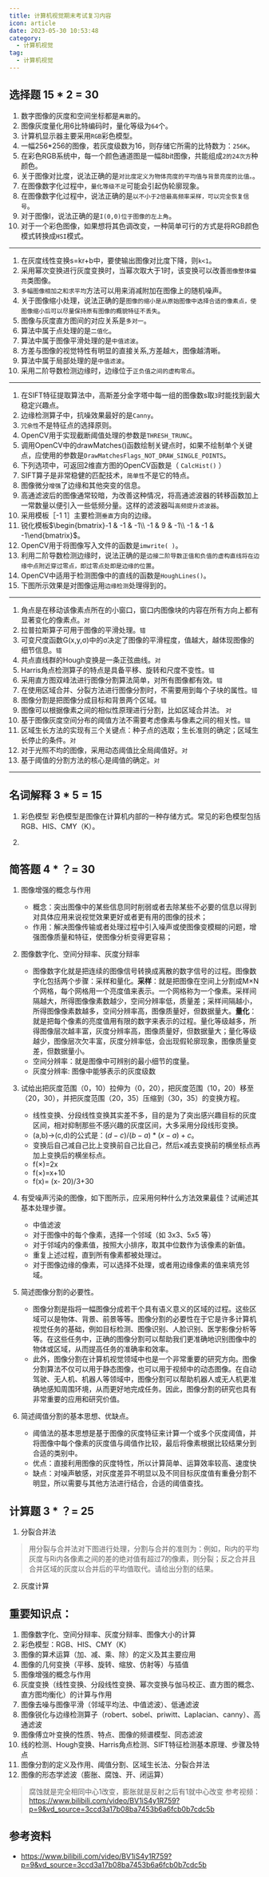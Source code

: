 ```yaml
---
title: 计算机视觉期末考试复习内容
icon: article
date: 2023-05-30 10:53:48
category:
  - 计算机视觉
tag:
  - 计算机视觉
---
```


## 选择题 15 * 2 = 30

1. 数字图像的灰度和空间坐标都是`离散`的。
2. 图像灰度量化用6比特编码时，量化等级为`64`个。
3. 计算机显示器主要采用`RGB`彩色模型。
4. 一幅256*256的图像，若灰度级数为16，则存储它所需的比特数为：`256K`。
5. 在彩色RGB系统中，每一个颜色通道图是一幅8bit图像，共能组成`2的24次方`种颜色。
6. 关于图像对比度，说法正确的是`对比度定义为物体亮度的平均值与背景亮度的比值。`。
7. 在图像数字化过程中，`量化等级不足`可能会引起伪轮廓现象。
8. 在图像数字化过程中，说法正确的是`以不小于2倍最高频率采样，可以完全恢复信号`。
9. 对于图像I，说法正确的是`I(0,0)位于图像的左上角`。
10. 对于一个彩色图像，如果想将其色调改变，一种简单可行的方式是将RGB颜色模式转换成`HSI`模式。
---

1. 在灰度线性变换s=kr+b中，要使输出图像对比度下降，则`k<1`。
2. 采用幂次变换进行灰度变换时，当幂次取大于1时，该变换可以改善`图像整体偏亮`类图像。
3. `多幅图像相加之和求平均`方法可以用来消减附加在图像上的随机噪声。
4. 关于图像缩小处理，说法正确的是`图像的缩小是从原始图像中选择合适的像素点，使图像缩小后可以尽量保持原有图像的概貌特征不丢失`。
5. 图像与灰度直方图间的对应关系是`多对一`。
6. 算法中属于点处理的是`二值化`。
7. 算法中属于图像平滑处理的是`中值滤波`。
8. 方差与图像的视觉特性有明显的直接关系,方差越`大`，图像越清晰。
9. 算法中属于局部处理的是`中值滤波`。
10. 采用二阶导数检测边缘时，边缘位于`正负值之间的虚构零点`。
---

1. 在SIFT特征提取算法中，高斯差分金字塔中每一组的图像数s取`3`时能找到最大稳定兴趣点。
2. 边缘检测算子中，抗噪效果最好的是`Canny`。
3. `冗余性`不是特征点的选择原则。
4. OpenCV用于实现截断阈值处理的参数是`THRESH_TRUNC`。
5. 调用OpenCV中的drawMatches()函数绘制关键点时，如果不绘制单个关键点，应使用的参数是`DrawMatchesFlags_NOT_DRAW_SINGLE_POINTS`。
6. 下列选项中，可返回2维直方图的OpenCV函数是（ `CalcHist()`  ）
7. SIFT算子是非常稳健的匹配技术，`简单性`不是它的特点。
8. 图像微分`增强`了边缘和其他突变的信息。 
9. 高通滤波后的图像通常较暗，为改善这种情况，将高通滤波器的转移函数加上一常数量以便引入一些低频分量。这样的滤波器叫`高频提升滤波器`。
10. 采用模板［-1  1］主要检测`垂直`方向的边缘。
11. 锐化模板$\begin{bmatrix}-1 & -1 & -1\\ -1 &  9 & -1\\ -1 & -1 & -1\end{bmatrix}$。
12. OpenCV用于将图像写入文件的函数是`imwrite( )`。
13. 利用二阶导数检测边缘时，说法正确的是`边接二阶导数正值和负值的虚构直线将在边缘中点附近穿过零点，即过零点处即是边缘的位置`。
14. OpenCV中适用于检测图像中的直线的函数是`HoughLines()`。
15. 下图所示效果是对图像运用`边缘检测`处理得到的<Badge text="图在学习通，不看也无所谓，无脑边缘检测" type="tip" />。
---

1. 角点是在移动该像素点所在的小窗口，窗口内图像块的内容在所有方向上都有显著变化的像素点。`对`
2. 拉普拉斯算子可用于图像的平滑处理。`错`
3. 可变尺度函数G(x,y,σ)中的σ决定了图像的平滑程度，值越大，越体现图像的细节信息。`错`
4. 共点直线群的Hough变换是一条正弦曲线。`对`
5. Harris角点检测算子的特点是具备平移、旋转和尺度不变性。`错`
6. 采用直方图双峰法进行图像分割算法简单，对所有图像都有效。`错`
7. 在使用区域合并、分裂方法进行图像分割时，不需要用到每个子块的属性。`错`
8. 图像分割是把图像分成目标和背景两个区域。`错`
9. 图像可以根据像素之间的相似性原理进行分割，比如区域合并法。 `对`
10. 基于图像灰度空间分布的阈值方法不需要考虑像素与像素之间的相关性。`错`
11. 区域生长方法的实现有三个关键点：种子点的选取；生长准则的确定；区域生长停止的条件。`对`
12. 对于光照不均的图像，采用动态阈值比全局阈值好。`对`
13. 基于阈值的分割方法的核心是阈值的确定。`对`
---

## 名词解释 3 * 5 = 15
1. 彩色模型
彩色模型是图像在计算机内部的一种存储方式。常见的彩色模型包括RGB、HIS、CMY（K）。

2. 

## 简答题 4 * ？= 30

1. 图像增强的概念与作用 <Badge text="学习通" type="tip" />  
    - 概念：突出图像中的某些信息同时削弱或者去除某些不必要的信息以得到对具体应用来说视觉效果更好或者更有用的图像的技术；
    - 作用：解决图像传输或者处理过程中引入噪声或使图像变模糊的问题，增强图像质量和特征，使图像分析变得更容易；

2. 图像数字化、空间分辩率、灰度分辩率
    - 图像数字化就是把连续的图像信号转换成离散的数字信号的过程。图像数字化包括两个步骤：采样和量化。**采样**：就是把图像在空间上分割成M×N个网格，每个网格用一个亮度值来表示。一个网格称为一个像素。采样间隔越大，所得图像像素数越少，空间分辨率低，质量差；采样间隔越小，所得图像像素数越多，空间分辨率高，图像质量好，但数据量大。**量化**：就是把每个像素的亮度值用有限的数字来表示的过程。量化等级越多，所得图像层次越丰富，灰度分辨率高，图像质量好，但数据量大；量化等级越少，图像层次欠丰富，灰度分辨率低，会出现假轮廓现象，图像质量变差，但数据量小。  
    - 空间分辨率：就是图像中可辨别的最小细节的度量。
    - 灰度分辨率: 图像中能够表示的灰度级数
    

2. 试给出把灰度范围（0，10）拉伸为（0，20），把灰度范围（10，20）移至（20，30），并把灰度范围（20，35）压缩到（30，35）的变换方程。   

    - 线性变换、分段线性变换其实差不多，目的是为了突出感兴趣目标的灰度区间，相对抑制那些不感兴趣的灰度区间，大多采用分段线形变换。      
    - (a,b)->(c,d)的公式是：$(d-c)/(b-a)*(x-a) + c$。
    - 变换后自己减自己比上变换前自己比自己，然后x减去变换前的横坐标点再加上变换后的横坐标点。  
    - f(×)=2x  
    - f(×)=x+10  
    - f(x)= (x- 20)/3+30  

3. 有受噪声污染的图像，如下图所示，应采用何种什么方法效果最佳？试阐述其基本处理步骤。 
    - 中值滤波
    - 对于图像中的每个像素，选择一个邻域（如 3x3、5x5 等）
    - 对于邻域内的像素值，按照大小排序，取其中位数作为该像素的新值。
    - 重复上述过程，直到所有像素都被处理过。
    - 对于图像边缘的像素，可以选择不处理，或者用边缘像素的值来填充邻域<Badge text="可不写" type="tip" />。

4. 简述图像分割的必要性。
    -  图像分割是指将一幅图像分成若干个具有语义意义的区域的过程。这些区域可以是物体、背景、前景等等。图像分割的必要性在于它是许多计算机视觉任务的基础，例如目标检测、图像识别、人脸识别、医学影像分析等等。在这些任务中，正确的图像分割可以帮助我们更准确地识别图像中的物体或区域，从而提高任务的准确率和效率。
    - 此外，图像分割在计算机视觉领域中也是一个非常重要的研究方向。图像分割算法不仅可以用于静态图像，也可以用于视频中的动态图像。在自动驾驶、无人机、机器人等领域中，图像分割可以帮助机器人或无人机更准确地感知周围环境，从而更好地完成任务。因此，图像分割的研究也具有非常重要的应用和研究价值。

5. 简述阈值分割的基本思想、优缺点。
    - 阈值法的基本思想是基于图像的灰度特征来计算一个或多个灰度阈值，并将图像中每个像素的灰度值与阈值作比较，最后将像素根据比较结果分到合适的类别中。
    - 优点：直接利用图像的灰度特性，所以计算简单、运算效率较高、速度快
    - 缺点：对噪声敏感，对灰度差异不明显以及不同目标灰度值有重叠分割不明显，所以需要与其他方法进行结合，合适的阈值查找。

## 计算题 3 * ？= 25
1. 分裂合并法<Badge text="计算无疑" type="tip" />  
> 用分裂与合并法对下图进行处理，分割与合并的准则为：例如，Ri内的平均灰度与Ri内各像素之间的差的绝对值有超过7的像素，则分裂；反之合并且合并区域的灰度以合并后的平均值取代。请给出分割的结果。

2. 灰度计算

## 重要知识点：
1. 图像数字化、空间分辩率、灰度分辩率、图像大小的计算
2. 彩色模型：RGB、HIS、CMY（K）
3. 图像的算术运算（加、减、乘、除）的定义及其主要应用
4. 图像的几何变换（平移、旋转、缩放、仿射等）与插值
5. 图像增强的概念与作用
6. 灰度变换（线性变换、分段线性变换、幂次变换与伽马校正、直方图的概念、直方图均衡化）的计算与作用
7. 图像去噪与图像平滑（邻域平均法、中值滤波）、低通滤波
8. 图像锐化与边缘检测算子（robert、sobel、priwitt、Laplacian、canny）、高通滤波
9. 图像傅立叶变换的性质、特点、图像的频谱模型、同态滤波
10. 线的检测、Hough变换、Harris角点检测、SIFT特征检测基本原理、步骤及特点
11. 图像分割的定义及作用、阈值分割、区域生长法、分裂合并法
12. 图像的形态学滤波（膨胀、腐蚀、开、闭运算） 
> 腐蚀就是完全相同中心1改变，膨胀就是反射之后有1就中心改变
> 参考视频： https://www.bilibili.com/video/BV1iS4y1R759?p=9&vd_source=3ccd3a17b08ba7453b6a6fcb0b7cdc5b



## 参考资料
- https://www.bilibili.com/video/BV1iS4y1R759?p=9&vd_source=3ccd3a17b08ba7453b6a6fcb0b7cdc5b
